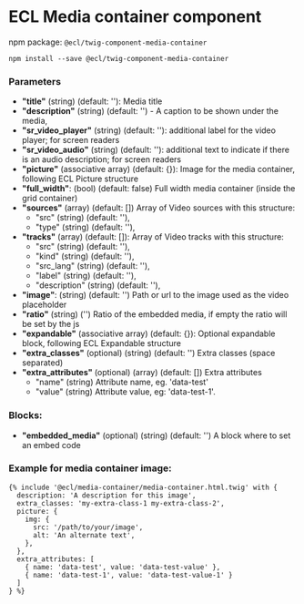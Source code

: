 # ECL Media container component

npm package: `@ecl/twig-component-media-container`

```shell
npm install --save @ecl/twig-component-media-container
```

### Parameters

- **"title"** (string) (default: ''): Media title
- **"description"** (string) (default: '') - A caption to be shown under the media,
- **"sr_video_player"** (string) (default: ''): additional label for the video player; for screen readers
- **"sr_video_audio"** (string) (default: ''): additional text to indicate if there is an audio description; for screen readers
- **"picture"** (associative array) (default: {}): Image for the media container, following ECL Picture structure
- **"full_width"**: (bool) (default: false) Full width media container (inside the grid container)
- **"sources"** (array) (default: []) Array of Video sources with this structure:
  - "src" (string) (default: ''),
  - "type" (string) (default: ''),
- **"tracks"** (array) (default: []): Array of Video tracks with this structure:
  - "src" (string) (default: ''),
  - "kind" (string) (default: ''),
  - "src_lang" (string) (default: ''),
  - "label" (string) (default: ''),
  - "description" (string) (default: ''),
- **"image"**: (string) (default: '') Path or url to the image used as the video placeholder
- **"ratio"** (string) ('') Ratio of the embedded media, if empty the ratio will be set by the js
- **"expandable"** (associative array) (default: {}): Optional expandable block, following ECL Expandable structure
- **"extra_classes"** (optional) (string) (default: '') Extra classes (space separated)
- **"extra_attributes"** (optional) (array) (default: []) Extra attributes
  - "name" (string) Attribute name, eg. 'data-test'
  - "value" (string) Attribute value, eg: 'data-test-1'.

### Blocks:

- **"embedded_media"** (optional) (string) (default: '') A block where to set an embed code

### Example for media container image:

<!-- prettier-ignore -->
```twig
{% include '@ecl/media-container/media-container.html.twig' with { 
  description: 'A description for this image', 
  extra_classes: 'my-extra-class-1 my-extra-class-2', 
  picture: {
    img: {
      src: '/path/to/your/image',
      alt: 'An alternate text',
    },
  },
  extra_attributes: [ 
    { name: 'data-test', value: 'data-test-value' }, 
    { name: 'data-test-1', value: 'data-test-value-1' } 
  ] 
} %} 
```
